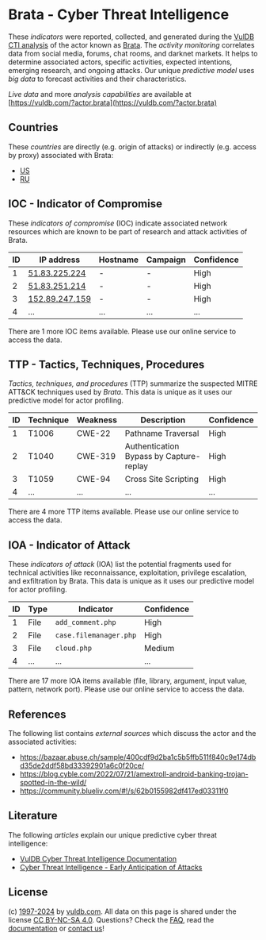 # Brata - Cyber Threat Intelligence

These _indicators_ were reported, collected, and generated during the [VulDB CTI analysis](https://vuldb.com/?kb.cti) of the actor known as [Brata](https://vuldb.com/?actor.brata). The _activity monitoring_ correlates data from social media, forums, chat rooms, and darknet markets. It helps to determine associated actors, specific activities, expected intentions, emerging research, and ongoing attacks. Our unique _predictive model_ uses _big data_ to forecast activities and their characteristics.

_Live data_ and more _analysis capabilities_ are available at [https://vuldb.com/?actor.brata](https://vuldb.com/?actor.brata)

## Countries

These _countries_ are directly (e.g. origin of attacks) or indirectly (e.g. access by proxy) associated with Brata:

* [US](https://vuldb.com/?country.us)
* [RU](https://vuldb.com/?country.ru)

## IOC - Indicator of Compromise

These _indicators of compromise_ (IOC) indicate associated network resources which are known to be part of research and attack activities of Brata.

ID | IP address | Hostname | Campaign | Confidence
-- | ---------- | -------- | -------- | ----------
1 | [51.83.225.224](https://vuldb.com/?ip.51.83.225.224) | - | - | High
2 | [51.83.251.214](https://vuldb.com/?ip.51.83.251.214) | - | - | High
3 | [152.89.247.159](https://vuldb.com/?ip.152.89.247.159) | - | - | High
4 | ... | ... | ... | ...

There are 1 more IOC items available. Please use our online service to access the data.

## TTP - Tactics, Techniques, Procedures

_Tactics, techniques, and procedures_ (TTP) summarize the suspected MITRE ATT&CK techniques used by _Brata_. This data is unique as it uses our predictive model for actor profiling.

ID | Technique | Weakness | Description | Confidence
-- | --------- | -------- | ----------- | ----------
1 | T1006 | CWE-22 | Pathname Traversal | High
2 | T1040 | CWE-319 | Authentication Bypass by Capture-replay | High
3 | T1059 | CWE-94 | Cross Site Scripting | High
4 | ... | ... | ... | ...

There are 4 more TTP items available. Please use our online service to access the data.

## IOA - Indicator of Attack

These _indicators of attack_ (IOA) list the potential fragments used for technical activities like reconnaissance, exploitation, privilege escalation, and exfiltration by Brata. This data is unique as it uses our predictive model for actor profiling.

ID | Type | Indicator | Confidence
-- | ---- | --------- | ----------
1 | File | `add_comment.php` | High
2 | File | `case.filemanager.php` | High
3 | File | `cloud.php` | Medium
4 | ... | ... | ...

There are 17 more IOA items available (file, library, argument, input value, pattern, network port). Please use our online service to access the data.

## References

The following list contains _external sources_ which discuss the actor and the associated activities:

* https://bazaar.abuse.ch/sample/400cdf9d2ba1c5b5ffb511f840c9e174dbd35de2ddf58bd33392901a6c0f20ce/
* https://blog.cyble.com/2022/07/21/amextroll-android-banking-trojan-spotted-in-the-wild/
* https://community.blueliv.com/#!/s/62b0155982df417ed03311f0

## Literature

The following _articles_ explain our unique predictive cyber threat intelligence:

* [VulDB Cyber Threat Intelligence Documentation](https://vuldb.com/?kb.cti)
* [Cyber Threat Intelligence - Early Anticipation of Attacks](https://www.scip.ch/en/?labs.20201022)

## License

(c) [1997-2024](https://vuldb.com/?kb.changelog) by [vuldb.com](https://vuldb.com/?kb.about). All data on this page is shared under the license [CC BY-NC-SA 4.0](https://creativecommons.org/licenses/by-nc-sa/4.0/). Questions? Check the [FAQ](https://vuldb.com/?kb.faq), read the [documentation](https://vuldb.com/?kb) or [contact us](https://vuldb.com/?contact)!

